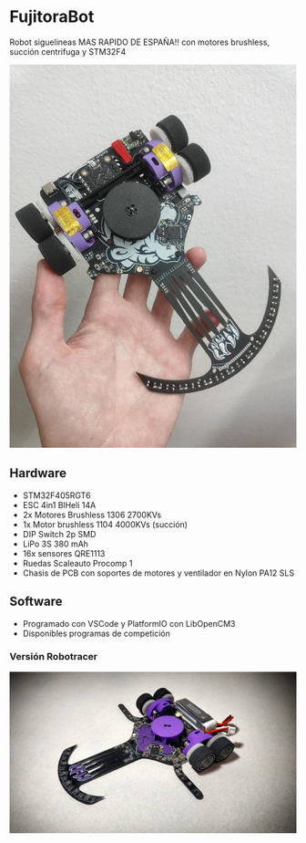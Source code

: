 # FujitoraBot
Robot siguelineas MAS RAPIDO DE ESPAÑA!! con motores brushless, succión centrifuga y STM32F4

![FujitoraBot](./images/FujitoraBot_finish_2.png "FujitoraBot")

## Hardware
- STM32F405RGT6
- ESC 4in1 BlHeli 14A
- 2x Motores Brushless 1306 2700KVs
- 1x Motor brushless 1104 4000KVs (succión)
- DIP Switch 2p SMD
- LiPo 3S 380 mAh
- 16x sensores QRE1113
- Ruedas Scaleauto Procomp 1
- Chasis de PCB con soportes de motores y ventilador en Nylon PA12 SLS

## Software
- Programado con VSCode y PlatformIO con LibOpenCM3
- Disponibles programas de competición

### Versión Robotracer
![FujitoraBot](./images/FujitoraBot_finish_1.png "FujitoraBot")

